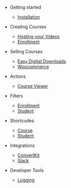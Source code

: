 - Getting started
  - [Installation](installation.md)

- Creating Courses
  - [Hosting your Videos](hosting-your-videos.md)
  - [Enrollment](enrollment.md)

- Selling Courses
  - [Easy Digital Downloads](easy-digital-downloads.md)
  - [Woocommerce](woocommerce.md)

- Actions
  - [Course Viewer](actions-course-viewer.md)

- Filters
  - [Enrollment](filters/enrollment.md)
  - [Student](filters/student.md)

- Shortcodes
  - [Course](shortcodes/course.md)
  - [Student](shortcodes/student.md)

- Integrations
  - [ConvertKit](integrations/convertkit.md)
  - [Slack](integrations/slack.md)

- Developer Tools
  - [Logging](developer/logging.md)